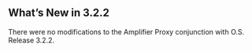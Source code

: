 ## What’s New in 3.2.2

There were no modifications to the Amplifier Proxy conjunction with O.S. Release 3.2.2.
